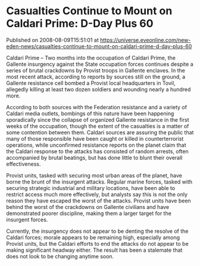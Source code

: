 # Casualties Continue to Mount on Caldari Prime: D-Day Plus 60
Published on 2008-08-09T15:51:01 at https://universe.eveonline.com/new-eden-news/casualties-continue-to-mount-on-caldari-prime-d-day-plus-60

Caldari Prime – Two months into the occupation of Caldari Prime, the Gallente insurgency against the State occupation forces continues despite a series of brutal crackdowns by Provist troops in Gallente enclaves. In the most recent attack, according to reports by sources still on the ground, a Gallente resistance cell bombed a Provist local headquarters in Tovil, allegedly killing at least two dozen soldiers and wounding nearly a hundred more.

According to both sources with the Federation resistance and a variety of Caldari media outlets, bombings of this nature have been happening sporadically since the collapse of organized Gallente resistance in the first weeks of the occupation, though the extent of the casualties is a matter of some contention between them. Caldari sources are assuring the public that many of those responsible have been caught or killed in counterterrorist operations, while unconfirmed resistance reports on the planet claim that the Caldari response to the attacks has consisted of random arrests, often accompanied by brutal beatings, but has done little to blunt their overall effectiveness.

Provist units, tasked with securing most urban areas of the planet, have borne the brunt of the insurgent attacks. Regular marine forces, tasked with securing strategic industrial and military locations, have been able to restrict access much more effectively, but analysts say this is not the only reason they have escaped the worst of the attacks. Provist units have been behind the worst of the crackdowns on Gallente civilians and have demonstrated poorer discipline, making them a larger target for the insurgent forces.

Currently, the insurgency does not appear to be denting the resolve of the Caldari forces; morale appears to be remaining high, especially among Provist units, but the Caldari efforts to end the attacks do not appear to be making significant headway either. The result has been a stalemate that does not look to be changing anytime soon.
